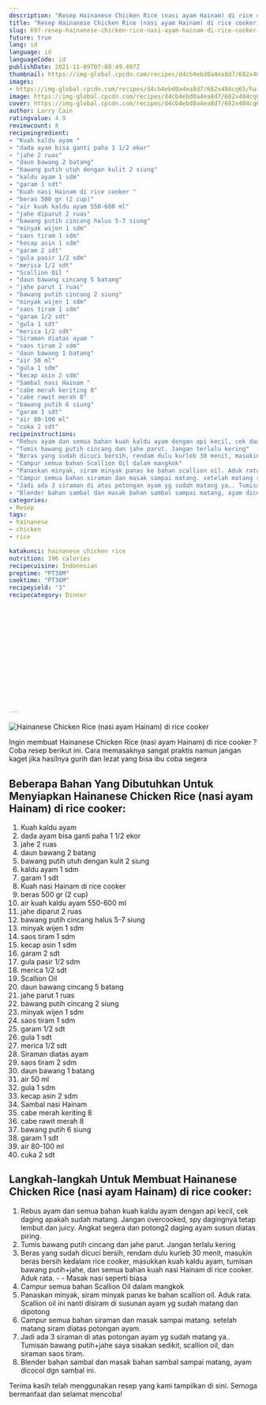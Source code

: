 ```yaml
---
description: "Resep Hainanese Chicken Rice (nasi ayam Hainam) di rice cooker yang Enak Banget"
title: "Resep Hainanese Chicken Rice (nasi ayam Hainam) di rice cooker yang Enak Banget"
slug: 697-resep-hainanese-chicken-rice-nasi-ayam-hainam-di-rice-cooker-yang-enak-banget
future: true
lang: id
language: id
languageCode: id
publishDate: 2021-11-09T07:08:49.407Z 
thumbnail: https://img-global.cpcdn.com/recipes/d4cb4ebd0a4ea8d7/682x484cq65/hainanese-chicken-rice-nasi-ayam-hainam-di-rice-cooker-foto-resep-utama.webp
images:
- https://img-global.cpcdn.com/recipes/d4cb4ebd0a4ea8d7/682x484cq65/hainanese-chicken-rice-nasi-ayam-hainam-di-rice-cooker-foto-resep-utama.webp
image: https://img-global.cpcdn.com/recipes/d4cb4ebd0a4ea8d7/682x484cq65/hainanese-chicken-rice-nasi-ayam-hainam-di-rice-cooker-foto-resep-utama.webp
cover: https://img-global.cpcdn.com/recipes/d4cb4ebd0a4ea8d7/682x484cq65/hainanese-chicken-rice-nasi-ayam-hainam-di-rice-cooker-foto-resep-utama.webp
author: Larry Cain
ratingvalue: 4.9
reviewcount: 8
recipeingredient:
- "Kuah kaldu ayam "
- "dada ayam bisa ganti paha 1 1/2 ekor"
- "jahe 2 ruas"
- "daun bawang 2 batang"
- "bawang putih utuh dengan kulit 2 siung"
- "kaldu ayam 1 sdm"
- "garam 1 sdt"
- "Kuah nasi Hainam di rice cooker "
- "beras 500 gr (2 cup)"
- "air kuah kaldu ayam 550-600 ml"
- "jahe diparut 2 ruas"
- "bawang putih cincang halus 5-7 siung"
- "minyak wijen 1 sdm"
- "saos tiram 1 sdm"
- "kecap asin 1 sdm"
- "garam 2 sdt"
- "gula pasir 1/2 sdm"
- "merica 1/2 sdt"
- "Scallion Oil "
- "daun bawang cincang 5 batang"
- "jahe parut 1 ruas"
- "bawang putih cincang 2 siung"
- "minyak wijen 1 sdm"
- "saos tiram 1 sdm"
- "garam 1/2 sdt"
- "gula 1 sdt"
- "merica 1/2 sdt"
- "Siraman diatas ayam "
- "saos tiram 2 sdm"
- "daun bawang 1 batang"
- "air 50 ml"
- "gula 1 sdm"
- "kecap asin 2 sdm"
- "Sambal nasi Hainam "
- "cabe merah keriting 8"
- "cabe rawit merah 8"
- "bawang putih 6 siung"
- "garam 1 sdt"
- "air 80-100 ml"
- "cuka 2 sdt"
recipeinstructions:
- "Rebus ayam dan semua bahan kuah kaldu ayam dengan api kecil, cek daging apakah sudah matang. Jangan overcooked, spy dagingnya tetap lembut dan juicy. Angkat segera dan potong2 daging ayam susun diatas piring."
- "Tumis bawang putih cincang dan jahe parut. Jangan terlalu kering"
- "Beras yang sudah dicuci bersih, rendam dulu kurleb 30 menit, masukin beras bersih kedalam rice cooker, masukkan kuah kaldu ayam, tumisan bawang putih+jahe, dan semua bahan kuah nasi Hainam di rice cooker. Aduk rata.   Masak nasi seperti biasa"
- "Campur semua bahan Scallion Oil dalam mangkok"
- "Panaskan minyak, siram minyak panas ke bahan scallion oil. Aduk rata. Scallion oil ini nanti disiram di susunan ayam yg sudah matang dan dipotong"
- "Campur semua bahan siraman dan masak sampai matang. setelah matang siram diatas potongan ayam."
- "Jadi ada 3 siraman di atas potongan ayam yg sudah matang ya.. Tumisan bawang putih+jahe saya sisakan sedikit, scallion oil, dan siraman saos tiram."
- "Blender bahan sambal dan masak bahan sambal sampai matang, ayam dicocol dgn sambal ini."
categories:
- Resep
tags:
- hainanese
- chicken
- rice

katakunci: hainanese chicken rice 
nutrition: 196 calories
recipecuisine: Indonesian
preptime: "PT38M"
cooktime: "PT36M"
recipeyield: "3"
recipecategory: Dinner


     
    
    
    
    
    
    
    
    
    
    
      
    
---
```



![Hainanese Chicken Rice (nasi ayam Hainam) di rice cooker](https://img-global.cpcdn.com/recipes/d4cb4ebd0a4ea8d7/682x484cq65/hainanese-chicken-rice-nasi-ayam-hainam-di-rice-cooker-foto-resep-utama.webp)

Ingin membuat Hainanese Chicken Rice (nasi ayam Hainam) di rice cooker ? Coba resep berikut ini. Cara memasaknya sangat praktis namun jangan kaget jika hasilnya gurih dan lezat yang bisa ibu coba segera

<!--inarticleads1-->

## Beberapa Bahan Yang Dibutuhkan Untuk Menyiapkan Hainanese Chicken Rice (nasi ayam Hainam) di rice cooker:

1. Kuah kaldu ayam 
1. dada ayam bisa ganti paha 1 1/2 ekor
1. jahe 2 ruas
1. daun bawang 2 batang
1. bawang putih utuh dengan kulit 2 siung
1. kaldu ayam 1 sdm
1. garam 1 sdt
1. Kuah nasi Hainam di rice cooker 
1. beras 500 gr (2 cup)
1. air kuah kaldu ayam 550-600 ml
1. jahe diparut 2 ruas
1. bawang putih cincang halus 5-7 siung
1. minyak wijen 1 sdm
1. saos tiram 1 sdm
1. kecap asin 1 sdm
1. garam 2 sdt
1. gula pasir 1/2 sdm
1. merica 1/2 sdt
1. Scallion Oil 
1. daun bawang cincang 5 batang
1. jahe parut 1 ruas
1. bawang putih cincang 2 siung
1. minyak wijen 1 sdm
1. saos tiram 1 sdm
1. garam 1/2 sdt
1. gula 1 sdt
1. merica 1/2 sdt
1. Siraman diatas ayam 
1. saos tiram 2 sdm
1. daun bawang 1 batang
1. air 50 ml
1. gula 1 sdm
1. kecap asin 2 sdm
1. Sambal nasi Hainam 
1. cabe merah keriting 8
1. cabe rawit merah 8
1. bawang putih 6 siung
1. garam 1 sdt
1. air 80-100 ml
1. cuka 2 sdt



<!--inarticleads2-->

## Langkah-langkah Untuk Membuat Hainanese Chicken Rice (nasi ayam Hainam) di rice cooker:

1. Rebus ayam dan semua bahan kuah kaldu ayam dengan api kecil, cek daging apakah sudah matang. Jangan overcooked, spy dagingnya tetap lembut dan juicy. Angkat segera dan potong2 daging ayam susun diatas piring.
1. Tumis bawang putih cincang dan jahe parut. Jangan terlalu kering
1. Beras yang sudah dicuci bersih, rendam dulu kurleb 30 menit, masukin beras bersih kedalam rice cooker, masukkan kuah kaldu ayam, tumisan bawang putih+jahe, dan semua bahan kuah nasi Hainam di rice cooker. Aduk rata.  -  - Masak nasi seperti biasa
1. Campur semua bahan Scallion Oil dalam mangkok
1. Panaskan minyak, siram minyak panas ke bahan scallion oil. Aduk rata. Scallion oil ini nanti disiram di susunan ayam yg sudah matang dan dipotong
1. Campur semua bahan siraman dan masak sampai matang. setelah matang siram diatas potongan ayam.
1. Jadi ada 3 siraman di atas potongan ayam yg sudah matang ya.. Tumisan bawang putih+jahe saya sisakan sedikit, scallion oil, dan siraman saos tiram.
1. Blender bahan sambal dan masak bahan sambal sampai matang, ayam dicocol dgn sambal ini.




Terima kasih telah menggunakan resep yang kami tampilkan di sini. Semoga bermanfaat dan selamat mencoba!
